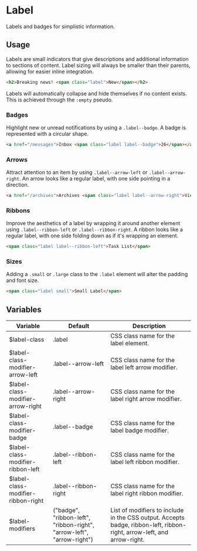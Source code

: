 # Label #

Labels and badges for simplistic information.

## Usage ##

Labels are small indicators that give descriptions and additional information to sections of content.
Label sizing will always be smaller than their parents, allowing for easier inline integration.

```html
<h2>Breaking news! <span class="label">New</span></h2>
```

<div class="notice is-info">
    Labels will automatically collapse and hide themselves if no content exists.
    This is achieved through the <code>:empty</code> pseudo.
</div>

### Badges ###

Highlight new or unread notifications by using a `.label--badge`.
A badge is represented with a circular shape.

```html
<a href="/messages">Inbox <span class="label label--badge">26</span></a>
```

### Arrows ###

Attract attention to an item by using `.label--arrow-left` or `.label--arrow-right`.
An arrow looks like a regular label, with one side pointing in a direction.

```html
<a href="/archives">Archives <span class="label label--arrow-right">View</span></a>
```

### Ribbons ###

Improve the aesthetics of a label by wrapping it around another element using
`.label--ribbon-left` or `.label--ribbon-right`. A ribbon looks like a regular label,
with one side folding down as if it's wrapping an element.

```html
<span class="label label--ribbon-left">Task List</span>
```

### Sizes ###

Adding a `.small` or `.large` class to the `.label` element will alter the padding and font size.

```html
<span class="label small">Small Label</span>
```

## Variables ##

<table class="table is-striped data-table">
    <thead>
        <tr>
            <th>Variable</th>
            <th>Default</th>
            <th>Description</th>
        </tr>
    </thead>
    <tbody>
        <tr>
            <td>$label-class</td>
            <td>.label</td>
            <td>CSS class name for the label element.</td>
        </tr>
        <tr>
            <td>$label-class-modifier-arrow-left</td>
            <td>.label--arrow-left</td>
            <td>CSS class name for the label left arrow modifier.</td>
        </tr>
        <tr>
            <td>$label-class-modifier-arrow-right</td>
            <td>.label--arrow-right</td>
            <td>CSS class name for the label right arrow modifier.</td>
        </tr>
        <tr>
            <td>$label-class-modifier-badge</td>
            <td>.label--badge</td>
            <td>CSS class name for the label badge modifier.</td>
        </tr>
        <tr>
            <td>$label-class-modifier-ribbon-left</td>
            <td>.label--ribbon-left</td>
            <td>CSS class name for the label left ribbon modifier.</td>
        </tr>
        <tr>
            <td>$label-class-modifier-ribbon-right</td>
            <td>.label--ribbon-right</td>
            <td>CSS class name for the label right ribbon modifier.</td>
        </tr>
        <tr>
            <td>$label-modifiers</td>
            <td>("badge", "ribbon-left", "ribbon-right", "arrow-left", "arrow-right")</td>
            <td>List of modifiers to include in the CSS output. Accepts badge, ribbon-left, ribbon-right, arrow-left, and arrow-right.</td>
        </tr>
    </tbody>
</table>
